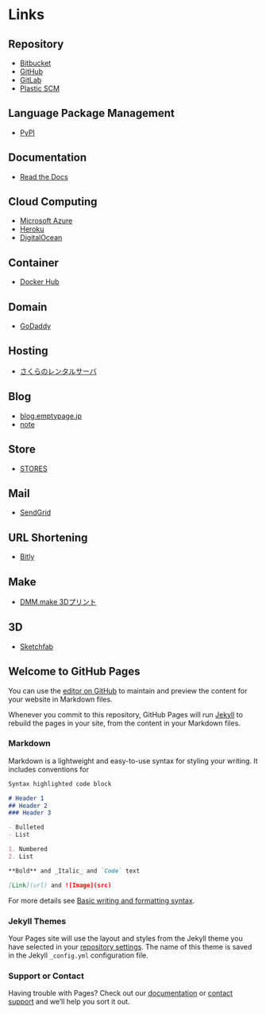 # Links

## Repository

- [Bitbucket](https://bitbucket.org/dashboard/overview)
- [GitHub](https://github.com/)
- [GitLab](https://gitlab.com/)
- [Plastic SCM](https://www.plasticscm.com/dashboard)

## Language Package Management

- [PyPI](https://pypi.org/)

## Documentation

- [Read the Docs](https://readthedocs.org/dashboard/)

## Cloud Computing

- [Microsoft Azure](https://portal.azure.com/)
- [Heroku](https://dashboard.heroku.com/apps)
- [DigitalOcean](https://cloud.digitalocean.com/)

## Container

- [Docker Hub](https://hub.docker.com/)

## Domain

- [GoDaddy](https://jp.godaddy.com/)

## Hosting

- [さくらのレンタルサーバ](https://secure.sakura.ad.jp/rs/cp/)

## Blog

- [blog.emptypage.jp](https://blog.emptypage.jp/wp-admin/)
- [note](https://note.com/emptypage/)

## Store

- [STORES](https://dashboard.stores.jp)

## Mail

- [SendGrid](https://app.sendgrid.com/)

## URL Shortening

- [Bitly](https://bitly.com/)

## Make

- [DMM.make 3Dプリント](https://make.dmm.com/mypage/)

## 3D

- [Sketchfab](https://sketchfab.com/mshibata)

## Welcome to GitHub Pages

You can use the [editor on GitHub](https://github.com/emptypage/emptypage.github.io/edit/main/index.md) to maintain and preview the content for your website in Markdown files.

Whenever you commit to this repository, GitHub Pages will run [Jekyll](https://jekyllrb.com/) to rebuild the pages in your site, from the content in your Markdown files.

### Markdown

Markdown is a lightweight and easy-to-use syntax for styling your writing. It includes conventions for

```markdown
Syntax highlighted code block

# Header 1
## Header 2
### Header 3

- Bulleted
- List

1. Numbered
2. List

**Bold** and _Italic_ and `Code` text

[Link](url) and ![Image](src)
```

For more details see [Basic writing and formatting syntax](https://docs.github.com/en/github/writing-on-github/getting-started-with-writing-and-formatting-on-github/basic-writing-and-formatting-syntax).

### Jekyll Themes

Your Pages site will use the layout and styles from the Jekyll theme you have selected in your [repository settings](https://github.com/emptypage/emptypage.github.io/settings/pages). The name of this theme is saved in the Jekyll `_config.yml` configuration file.

### Support or Contact

Having trouble with Pages? Check out our [documentation](https://docs.github.com/categories/github-pages-basics/) or [contact support](https://support.github.com/contact) and we’ll help you sort it out.
